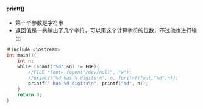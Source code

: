 #### printf()

* 第一个参数是字符串
* 返回值是一共输出了几个字符，可以用这个计算字符的位数，不过他也进行输出

````c++
＃include <iostream>
int main(){
    int n;
    whlie (scanf("%d",&n) != EOF){
        //FILE *fout= fopen("/dev/null", "w");
        //printf("%d has % digits\n", n, fpritnf(fout,"%d",n));
        printf(" has %d digits\n", printf("%d", n));
    }
    return 0;
}
````

